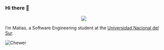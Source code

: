 ### Hi there 👋 

<p href="https://github.com/MatiChewer" align="center"><img src="https://komarev.com/ghpvc/?username=MatiChewer&style=for-the-badge&label=PROFILE+VIEWS&color=blue"></img></p>

<!--
![](https://komarev.com/ghpvc/?username=matichewer&color=blue&style=for-the-badge&label=PROFILE+VIEWS) -->
<!-- https://github.com/antonkomarev/github-profile-views-counter -->





I’m Matias, a Software Engineering student at the [Universidad Nacional del Sur](https://uns.edu.ar/).



![Chewer](https://github-readme-stats.vercel.app/api?username=matichewer&show_icons=true&theme=dark&include_all_commits=true&locale=en&custom_title=My+stats+on+Github)

